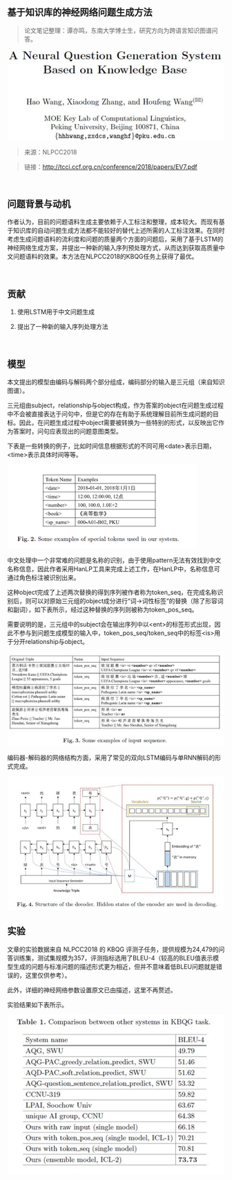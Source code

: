 
## 基于知识库的神经网络问题生成方法

> 论文笔记整理：谭亦鸣，东南大学博士生，研究方向为跨语言知识图谱问答。


![](img/基于知识库的神经网络问题生成方法.md_1.png)

> 来源：NLPCC2018

> 链接：http://tcci.ccf.org.cn/conference/2018/papers/EV7.pdf

 

## **问题背景与动机**

作者认为，目前的问题语料生成主要依赖于人工标注和整理，成本较大。而现有基于知识库的自动问题生成方法都不能较好的替代上述所需的人工标注效果。在同时考虑生成问题语料的流利度和问题的质量两个方面的问题后，采用了基于LSTM的神经网络生成方案，并提出一种新的输入序列预处理方式，从而达到获取高质量中文问题语料的效果。本方法在NLPCC2018的KBQG任务上获得了最优。

 

## **贡献**

1. 使用LSTM用于中文问题生成

2. 提出了一种新的输入序列处理方法

 

## **模型**

本文提出的模型由编码与解码两个部分组成，编码部分的输入是三元组（来自知识图谱）。

三元组由subject，relationship与object构成，作为答案的object在问题生成过程中不会被直接表达于问句中，但是它的存在有助于系统理解目前所生成问题的目标。因此，在问题生成过程中object需要被转换为一些特别的形式，以反映出它作为答案时，问句应表现出的问题意图类型。

下表是一些转换的例子，比如时间信息根据形式的不同可用&lt;date&gt;表示日期，&lt;time&gt;表示具体时间等等。

![](img/基于知识库的神经网络问题生成方法.md_2.png)

中文处理中一个非常难的问题是名称的识别，由于使用pattern无法有效找到中文名称信息，因此作者采用HanLP工具来完成上述工作，在HanLP中，名称信息可通过角色标注被识别出来。

这种object完成了上述两次替换的得到序列被作者称为token_seq，在完成名称识别后，则可以对原始三元组的object成分进行“词-&gt;词性标签“的替换（除了形容词和副词），如下表所示，经过这种替换的序列则被称为token_pos_seq。

需要说明的是，三元组中的subject会在输出序列中以&lt;ent&gt;的标签形式出现，因此不参与到问题生成模型的输入中，token_pos_seq/token_seq中的标签&lt;is&gt;用于分开relationship与object。

![](img/基于知识库的神经网络问题生成方法.md_3.png)

编码器-解码器的网络结构方面，采用了常见的双向LSTM编码与单RNN解码的形式完成。

![](img/基于知识库的神经网络问题生成方法.md_4.png)



## **实验**

文章的实验数据来自 NLPCC2018 的 KBQG 评测子任务，提供规模为24,479的问答训练集，测试集规模为357，评测指标选用了BLEU-4（较高的BLEU值表示模型生成的问题与标准问题的描述形式更为相近，但并不意味着低BLEU问题就是错误的，这里仅供参考）。

此外，详细的神经网络参数设置原文已由描述，这里不再赘述。

实验结果如下表所示。

![](img/基于知识库的神经网络问题生成方法.md_5.png)
